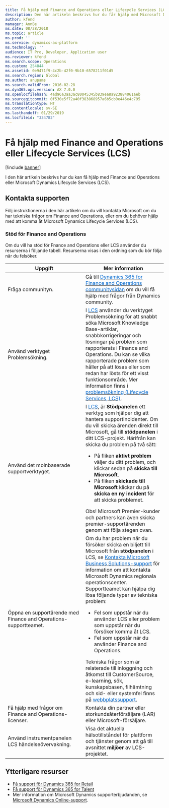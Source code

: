 ```yaml
---
title: Få hjälp med Finance and Operations eller Lifecycle Services (LCS)
description: Den här artikeln beskrivs hur du får hjälp med Microsoft Dynamics 365 for Finance and Operations eller Microsoft Dynamics Lifecycle Services (LCS).
author: kfend
manager: AnnBe
ms.date: 08/28/2018
ms.topic: article
ms.prod: ''
ms.service: dynamics-ax-platform
ms.technology: ''
audience: IT Pro, Developer, Application user
ms.reviewer: kfend
ms.search.scope: Operations
ms.custom: 254844
ms.assetid: 0e9471f9-4c2b-42f0-9b10-6578211f01d5
ms.search.region: Global
ms.author: anupams
ms.search.validFrom: 2016-02-28
ms.dyn365.ops.version: AX 7.0.0
ms.openlocfilehash: 4ad96a3aa3ac80045345b839ea8a923884061aeb
ms.sourcegitcommit: 0f530e5f72a40f383868957a6b5cb0e446e4c795
ms.translationtype: HT
ms.contentlocale: sv-SE
ms.lasthandoff: 01/29/2019
ms.locfileid: "334782"
---
```

# <a name="get-support-for-finance-and-operations-or-lifecycle-services-lcs"></a>Få hjälp med Finance and Operations eller Lifecycle Services (LCS)

[!include [banner](../includes/banner.md)]

I den här artikeln beskrivs hur du kan få hjälp med Finance and Operations eller Microsoft Dynamics Lifecycle Services (LCS). 

## <a name="contact-support"></a>Kontakta supporten

Följ instruktionerna i den här artikeln om du vill kontakta Microsoft om du har tekniska frågor om Finance and Operations, eller om du behöver hjälp med att komma åt Microsoft Dynamics Lifecycle Services (LCS).

### <a name="finance-and-operations-support"></a>Stöd för Finance and Operations

Om du vill ha stöd för Fnance and Operations eller LCS använder du resurserna i följande tabell. Resurserna visas i den ordning som du bör följa när du felsöker.

<table>
<colgroup>
<col width="33%" />
<col width="33%" />
</colgroup>
<thead>
<tr class="header">
<th>Uppgift</th>
<th>Mer information</th>
</tr>
</thead>
<tbody>
<tr class="odd">
<td>Fråga communityn.</td>
<td>Gå till <a href="https://go.microsoft.com/fwlink/?linkid=2013438"><span style="color: #0066cc;">Dynamics 365 for Finance and Operations communitysidan</span></a> om du vill få hjälp med frågor från Dynamics community.</td>
</tr>
<tr class="even">
<td>Använd verktyget Problemsökning.</td>
<td>I <a href="https://lcs.dynamics.com/"><span style="color: #0066cc;">LCS</span></a> använder du verktyget Problemsökning för att snabbt söka Microsoft Knowledge Base-artiklar, snabbkorrigeringar och lösningar på problem som rapporterats i Finance and Operations. Du kan se vilka rapporterade problem som håller på att lösas eller som redan har lösts för ett visst funktionsområde. Mer information finns i <a href="issue-search-lcs.md"><span style="color: #0066cc;">problemsökning (Lifecycle Services, LCS)</span></a>.</td>
</tr>
<tr class="odd">
<td>Använd det molnbaserade supportverktyget.</td>
<td>I <a href="https://lcs.dynamics.com/"><span style="color: #0066cc;">LCS</span></a>, är <strong>Stödpanelen</strong> ett verktyg som hjälper dig att hantera supportincidenter. Om du vill skicka ärenden direkt till Microsoft, gå till <strong>stödpanelen</strong> i ditt LCS-projekt. Härifrån kan skicka du problem på två sätt:
<ul>
<li>På fliken <strong>aktivt problem</strong> väljer du ditt problem, och klickar sedan på <strong>skicka till Microsoft</strong>.</li>
<li>På fliken <strong>skickade till Microsoft</strong> klickar du på <strong>skicka en ny incident</strong> för att skicka problemet.</li>
</ul>
Obs! Microsoft Premier-kunder och partners kan även skicka premier-supportärenden genom att följa stegen ovan.</td>
</tr>
<tr class="even">
<td>Öppna en supportärende med Finance and Operations-supportteamet.</td>
<td>Om du har problem när du försöker skicka en biljett till Microsoft från <strong>stödpanelen</strong> i LCS, se <a href="https://mbs.microsoft.com/customersource/northamerica/ax/support/support-news/global_support_contacts_eng"><span style="color: #0066cc;">Kontakta Microsoft Business Solutions-support</span></a> för information om att kontakta Microsoft Dynamics regionala operationscenter. Supportteamet kan hjälpa dig lösa följande typer av tekniska problem:
<ul>
<li>Fel som uppstår när du använder LCS eller problem som uppstår när du försöker komma åt LCS.</li>
<li>Fel som uppstår när du använder Finance and Operations.</li>
</ul>
Tekniska frågor som är relaterade till inloggning och åtkomst till CustomerSource, e-learning, sök, kunskapsbasen, filhämtning och sid- eller systemfel finns på <a href="https://mbs2.microsoft.com/members/VoiceSupport/VoiceSupportInternal.aspx"><span style="color: #0066cc;">webbplatssupport</span></a>.</td>
</tr>
<tr class="odd">
<td>Få hjälp med frågor om Finance and Operations-licenser.</td>
<td>Kontakta din partner eller storkundsåterförsäljare (LAR) eller Microsoft-försäljare.</td>
</tr>
<tr class="even">
<td>Använd instrumentpanelen LCS händelseövervakning.</td>
<td>Visa det aktuella hälsotillståndet för plattform och tjänster genom att gå till avsnittet <strong>miljöer</strong> av LCS-projektet.</td>
</tr>
</tbody>
</table>


## <a name="additional-resources"></a>Ytterligare resurser
- [Få support för Dynamics 365 for Retail](../../retail/retail-support.md)
- [Få support för Dynamics 365 for Talent](../../talent/talent-support.md)
- Mer information om Microsoft Dynamics supporterbjudanden, se [Microsoft Dynamics Online-support](https://www.microsoft.com/en-us/dynamics/dynamics-online-support.aspx).

